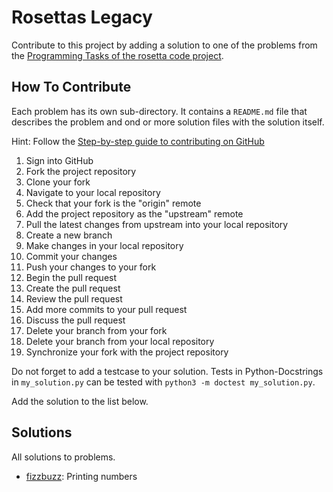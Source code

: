 Rosettas Legacy
===============

Contribute to this project by adding a solution to one
of the problems from the 
[Programming Tasks of the rosetta code project](http://rosettacode.org/wiki/Category:Programming_Tasks).

How To Contribute
-----------------

Each problem has its own sub-directory. It contains a `README.md` file that
describes the problem and ond or more solution files with the solution itself.

Hint: Follow the 
[Step-by-step guide to contributing on GitHub](https://www.dataschool.io/how-to-contribute-on-github/) 

1. Sign into GitHub
1. Fork the project repository
1. Clone your fork
1. Navigate to your local repository
1. Check that your fork is the "origin" remote
1. Add the project repository as the "upstream" remote
1. Pull the latest changes from upstream into your local repository
1. Create a new branch
1. Make changes in your local repository
1. Commit your changes
1. Push your changes to your fork
1. Begin the pull request
1. Create the pull request
1. Review the pull request
1. Add more commits to your pull request
1. Discuss the pull request
1. Delete your branch from your fork
1. Delete your branch from your local repository
1. Synchronize your fork with the project repository

Do not forget to add a testcase to your solution. Tests in Python-Docstrings in
`my_solution.py` can be tested with `python3 -m doctest my_solution.py`.

Add the solution to the list below.

Solutions
---------

All solutions to problems.

* [fizzbuzz](fizzbuzz/README.md): Printing numbers
